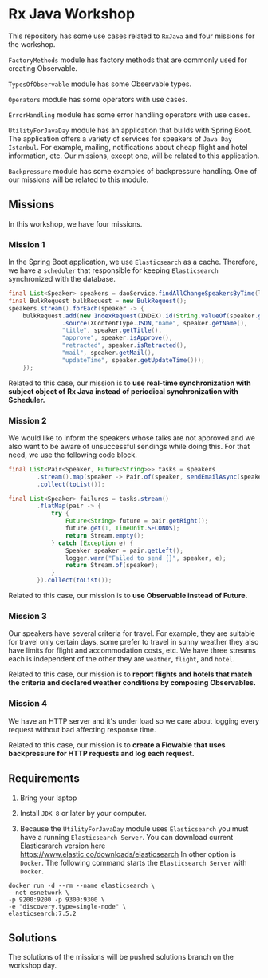 # Rx Java Workshop

This repository has some use cases related to `RxJava` and four missions for the workshop.

`FactoryMethods` module has factory methods that are commonly used for creating Observable. 

`TypesOfObservable` module has some Observable types.

`Operators` module has some operators with use cases.

`ErrorHandling` module has some error handling operators with use cases.

`UtilityForJavaDay` module has an application that builds with Spring Boot. The application offers a variety of services for speakers of `Java Day İstanbul`. For example, mailing, notifications about cheap flight and hotel information, etc. Our missions, except one, will be related to this application.

`Backpressure` module has some examples of backpressure handling. One of our missions will be related to this module.

## Missions

In this workshop, we have four missions.

### Mission 1
In the Spring Boot application, we use `Elasticsearch` as a cache. Therefore, we have a `scheduler` that responsible for keeping `Elasticsearch` synchronized with the database.

```java
final List<Speaker> speakers = daoService.findAllChangeSpeakersByTime(lastQueryTime);
final BulkRequest bulkRequest = new BulkRequest();
speakers.stream().forEach(speaker -> {
    bulkRequest.add(new IndexRequest(INDEX).id(String.valueOf(speaker.getId()))
               .source(XContentType.JSON,"name", speaker.getName(),
               "title", speaker.getTitle(),
               "approve", speaker.isApprove(),
               "retracted", speaker.isRetracted(),
               "mail", speaker.getMail(),
               "updateTime", speaker.getUpdateTime()));
    });
```
Related to this case, our mission is to **use real-time synchronization with subject object of Rx Java instead of periodical synchronization with Scheduler.** 

### Mission 2
We would like to inform the speakers whose talks are not approved and we also want to be aware of unsuccessful sendings while doing this. For that need, we use the following code block.

```java
final List<Pair<Speaker, Future<String>>> tasks = speakers
        .stream().map(speaker -> Pair.of(speaker, sendEmailAsync(speaker)))
        .collect(toList());

final List<Speaker> failures = tasks.stream()
        .flatMap(pair -> {
            try {
                Future<String> future = pair.getRight();
                future.get(1, TimeUnit.SECONDS);
                return Stream.empty();
            } catch (Exception e) {
                Speaker speaker = pair.getLeft();
                logger.warn("Failed to send {}", speaker, e);
                return Stream.of(speaker);
            }
        }).collect(toList());
```

Related to this case, our mission is to **use Observable instead of Future.** 

### Mission 3
Our speakers have several criteria for travel. For example, they are suitable for travel only certain days, some prefer to travel in sunny weather they also have limits for flight and accommodation costs, etc. We have three streams each is independent of the other they are `weather`, `flight`, and `hotel`. 

Related to this case, our mission is to **report flights and hotels that match the criteria and declared weather conditions by composing Observables.**

### Mission 4

We have an HTTP server and it's under load so we care about logging every request without bad affecting response time.

Related to this case, our mission is to **create a Flowable that uses backpressure for HTTP requests and log each request.**


## Requirements

1. Bring your laptop

2. Install `JDK 8` or later by your computer. 

3. Because the `UtilityForJavaDay` module uses `Elasticsearch` you must have a running `Elasticsearch Server`. You can download current Elasticsrarch version here https://www.elastic.co/downloads/elasticsearch In other option is `Docker`.  The following command starts the `Elasticsearch Server` with `Docker`. 

```shell script
docker run -d --rm --name elasticsearch \ 
--net esnetwork \
-p 9200:9200 -p 9300:9300 \
-e "discovery.type=single-node" \
elasticsearch:7.5.2
```

## Solutions

The solutions of the missions will be pushed solutions branch on the workshop day.
